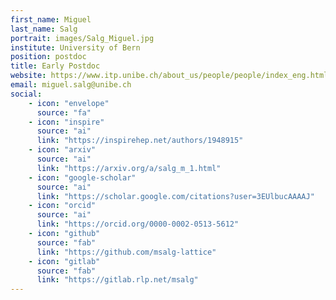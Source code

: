 ```yaml
---
first_name: Miguel
last_name: Salg
portrait: images/Salg_Miguel.jpg
institute: University of Bern
position: postdoc
title: Early Postdoc
website: https://www.itp.unibe.ch/about_us/people/people/index_eng.html?id=282
email: miguel.salg@unibe.ch
social:
    - icon: "envelope"
      source: "fa"
    - icon: "inspire"
      source: "ai"
      link: "https://inspirehep.net/authors/1948915"
    - icon: "arxiv"
      source: "ai"
      link: "https://arxiv.org/a/salg_m_1.html"
    - icon: "google-scholar"
      source: "ai"
      link: "https://scholar.google.com/citations?user=3EUlbucAAAAJ"
    - icon: "orcid"
      source: "ai"
      link: "https://orcid.org/0000-0002-0513-5612"
    - icon: "github"
      source: "fab"
      link: "https://github.com/msalg-lattice"
    - icon: "gitlab"
      source: "fab"
      link: "https://gitlab.rlp.net/msalg"
---
```

